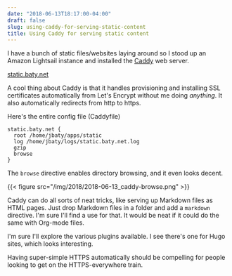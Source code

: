 ```yaml
---
date: "2018-06-13T18:17:00-04:00"
draft: false
slug: using-caddy-for-serving-static-content
title: Using Caddy for serving static content
---
```


I have a bunch of static files/websites laying around so I stood up an Amazon
Lightsail instance and installed the [Caddy](https://caddyserver.com) web server.

[static.baty.net](https://static.baty.net)

<!--more-->

A cool thing about Caddy is that it handles provisioning and installing SSL
certificates automatically from Let's Encrypt without me doing _anything_. It
also automatically redirects from http to https.

Here's the entire config file (Caddyfile)

```nil
static.baty.net {
  root /home/jbaty/apps/static
  log /home/jbaty/logs/static.baty.net.log
  gzip
  browse
}
```

The `browse` directive enables directory browsing, and it even looks decent.

{{< figure src="/img/2018/2018-06-13_caddy-browse.png" >}}

Caddy can do all sorts of neat tricks, like serving up Markdown files as HTML
pages. Just drop Markdown files in a folder and add a `markdown` directive. I'm
sure I'll find a use for that. It would be neat if it could do the same with
Org-mode files.

I'm sure I'll explore the various plugins available. I see there's one for Hugo
sites, which looks interesting.

Having super-simple HTTPS automatically should be compelling for people looking
to get on the HTTPS-everywhere train.
